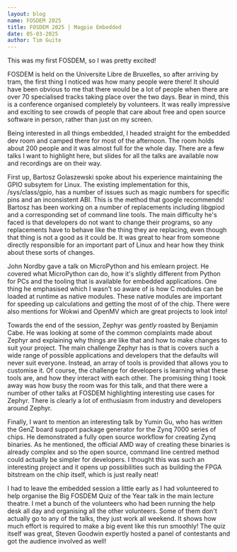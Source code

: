 ```yaml
---
layout: blog
name: FOSDEM 2025
title: FOSDEM 2025 | Magpie Embedded
date: 05-03-2025
author: Tim Guite
---
```


This was my first FOSDEM, so I was pretty excited!

FOSDEM is held on the Universite Libre de Bruxelles, so after arriving by tram, the first thing I noticed was how many people were there!
It should have been obvious to me that there would be a lot of people when there are over 70 specialised tracks taking place over the two days.
Bear in mind, this is a conference organised completely by volunteers.
It was really impressive and exciting to see crowds of people that care about free and open source software in person, rather than just on my screen.

Being interested in all things embedded, I headed straight for the embedded dev room and camped there for most of the afternoon.
The room holds about 200 people and it was almost full for the whole day.
There are a few talks I want to highlight here, but slides for all the talks are available now and recordings are on their way.

First up, Bartosz Golaszewski spoke about his experience maintaining the GPIO subsytem for Linux.
The existing implementation for this, /sys/class/gpio, has a number of issues such as magic numbers for specific pins and an inconsistent ABI.
This is the method that google recommends!
Bartosz has been working on a number of replacements including libgpiod and a corresponding set of command line tools.
The main difficulty he's faced is that developers do not want to change their programs, so any replacements have to behave like the thing they are replacing, even though that thing is not a good as it could be.
It was great to hear from someone directly responsible for an important part of Linux and hear how they think about these sorts of changes.

John Nordby gave a talk on MicroPython and his emlearn project.
He covered what MicroPython can do, how it's slightly different from Python for PCs and the tooling that is available for embedded applications.
One thing he emphasised which I wasn't so aware of is how C modules can be loaded at runtime as native modules.
These native modules are important for speeding up calculations and getting the most of of the chip.
There were also mentions for Wokwi and OpenMV which are great projects to look into!

Towards the end of the session, Zephyr was *gently* roasted by Benjamin Cabe.
He was looking at some of the common complaints made about Zephyr and explaining why things are like that and how to make changes to suit your project.
The main challenge Zephyr has is that is covers such a wide range of possible applications and developers that the defaults will never suit everyone.
Instead, an array of tools is provided that allows you to customise it.
Of course, the challenge for developers is learning what these tools are, and how they interact with each other.
The promising thing I took away was how busy the room was for this talk, and that there were a number of other talks at FOSDEM highlighting interesting use cases for Zephyr.
There is clearly a lot of enthusiasm from industry and developers around Zephyr.

Finally, I want to mention an interesting talk by Yumin Gu, who has written the GenZ board support package generator for the Zynq 7000 series of chips.
He demonstrated a fully open source workflow for creating Zynq binaries.
As he mentioned, the official AMD way of creating these binaries is already complex and so the open source, command line centred method could actually be simpler for developers.
I thought this was such an interesting project and it opens up possibilities such as building the FPGA bitstream on the chip itself, which is just really neat!

I had to leave the embedded session a little early as I had volunteered to help organise the Big FOSDEM Quiz of the Year talk in the main lecture theatre.
I met a bunch of the volunteers who had been running the help desk all day and organising all the other volunteers.
Some of them don't actually go to any of the talks, they just work all weekend.
It shows how much effort is required to make a big event like this run smoothly!
The quiz itself was great, Steven Goodwin expertly hosted a panel of contestants and got the audience involved as well!